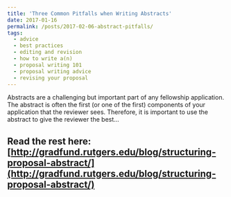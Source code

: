```yaml
---
title: 'Three Common Pitfalls when Writing Abstracts'
date: 2017-01-16
permalink: /posts/2017-02-06-abstract-pitfalls/
tags:
  - advice
  - best practices
  - editing and revision
  - how to write a(n)
  - proposal writing 101
  - proposal writing advice
  - revising your proposal
---
```


Abstracts are a challenging but important part of any fellowship application. The abstract is often the first (or one of the first) components of your application that the reviewer sees. Therefore, it is important to use the abstract to give the reviewer the best...

Read the rest here: [http://gradfund.rutgers.edu/blog/structuring-proposal-abstract/](http://gradfund.rutgers.edu/blog/structuring-proposal-abstract/)
------